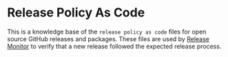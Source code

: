 # Release Policy As Code

This is a knowledge base of the `release policy as code` files for open source GitHub releases and packages. These files are used by [Release Monitor](https://github.com/apps/stepsecurity-app) to verify that a new release followed the expected release process. 
